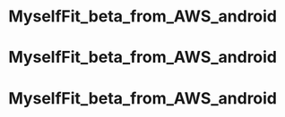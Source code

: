 # MyselfFit_beta_from_AWS_android
# MyselfFit_beta_from_AWS_android
# MyselfFit_beta_from_AWS_android
